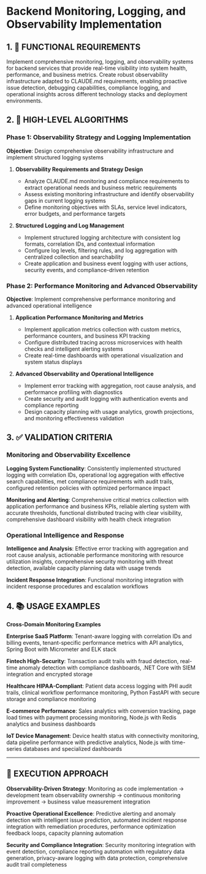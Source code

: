 # Backend Monitoring, Logging, and Observability Implementation

## 1. 🎯 FUNCTIONAL REQUIREMENTS

Implement comprehensive monitoring, logging, and observability systems for backend services that provide real-time visibility into system health, performance, and business metrics. Create robust observability infrastructure adapted to CLAUDE.md requirements, enabling proactive issue detection, debugging capabilities, compliance logging, and operational insights across different technology stacks and deployment environments.

## 2. 🔄 HIGH-LEVEL ALGORITHMS

### Phase 1: Observability Strategy and Logging Implementation
**Objective**: Design comprehensive observability infrastructure and implement structured logging systems

1. **Observability Requirements and Strategy Design**
   - Analyze CLAUDE.md monitoring and compliance requirements to extract operational needs and business metric requirements
   - Assess existing monitoring infrastructure and identify observability gaps in current logging systems
   - Define monitoring objectives with SLAs, service level indicators, error budgets, and performance targets

2. **Structured Logging and Log Management**
   - Implement structured logging architecture with consistent log formats, correlation IDs, and contextual information
   - Configure log levels, filtering rules, and log aggregation with centralized collection and searchability
   - Create application and business event logging with user actions, security events, and compliance-driven retention

### Phase 2: Performance Monitoring and Advanced Observability
**Objective**: Implement comprehensive performance monitoring and advanced operational intelligence

1. **Application Performance Monitoring and Metrics**
   - Implement application metrics collection with custom metrics, performance counters, and business KPI tracking
   - Configure distributed tracing across microservices with health checks and intelligent alerting systems
   - Create real-time dashboards with operational visualization and system status displays

2. **Advanced Observability and Operational Intelligence**
   - Implement error tracking with aggregation, root cause analysis, and performance profiling with diagnostics
   - Create security and audit logging with authentication events and compliance reporting
   - Design capacity planning with usage analytics, growth projections, and monitoring effectiveness validation

## 3. ✅ VALIDATION CRITERIA

### Monitoring and Observability Excellence
**Logging System Functionality**: Consistently implemented structured logging with correlation IDs, operational log aggregation with effective search capabilities, met compliance requirements with audit trails, configured retention policies with optimized performance impact

**Monitoring and Alerting**: Comprehensive critical metrics collection with application performance and business KPIs, reliable alerting system with accurate thresholds, functional distributed tracing with clear visibility, comprehensive dashboard visibility with health check integration

### Operational Intelligence and Response
**Intelligence and Analysis**: Effective error tracking with aggregation and root cause analysis, actionable performance monitoring with resource utilization insights, comprehensive security monitoring with threat detection, available capacity planning data with usage trends

**Incident Response Integration**: Functional monitoring integration with incident response procedures and escalation workflows

## 4. 📚 USAGE EXAMPLES

**Cross-Domain Monitoring Examples**

**Enterprise SaaS Platform**: Tenant-aware logging with correlation IDs and billing events, tenant-specific performance metrics with API analytics, Spring Boot with Micrometer and ELK stack

**Fintech High-Security**: Transaction audit trails with fraud detection, real-time anomaly detection with compliance dashboards, .NET Core with SIEM integration and encrypted storage

**Healthcare HIPAA-Compliant**: Patient data access logging with PHI audit trails, clinical workflow performance monitoring, Python FastAPI with secure storage and compliance monitoring

**E-commerce Performance**: Sales analytics with conversion tracking, page load times with payment processing monitoring, Node.js with Redis analytics and business dashboards

**IoT Device Management**: Device health status with connectivity monitoring, data pipeline performance with predictive analytics, Node.js with time-series databases and specialized dashboards

---

## 🎯 EXECUTION APPROACH

**Observability-Driven Strategy**: Monitoring as code implementation → development team observability ownership → continuous monitoring improvement → business value measurement integration

**Proactive Operational Excellence**: Predictive alerting and anomaly detection with intelligent issue prediction, automated incident response integration with remediation procedures, performance optimization feedback loops, capacity planning automation

**Security and Compliance Integration**: Security monitoring integration with event detection, compliance reporting automation with regulatory data generation, privacy-aware logging with data protection, comprehensive audit trail completeness
